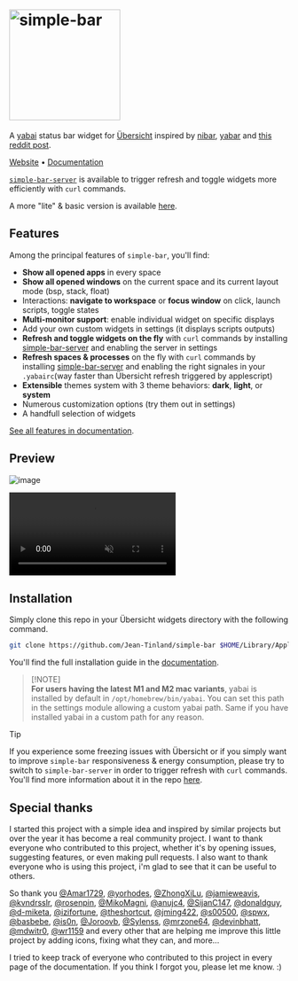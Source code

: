 # <img src="./images/logo-simple-bar.png" width="200" alt="simple-bar" />

A [yabai](https://github.com/koekeishiya/yabai) status bar widget for [Übersicht](https://github.com/felixhageloh/uebersicht) inspired by [nibar](https://github.com/kkga/nibar), [yabar](https://github.com/AlexNaga/yabar) and [this reddit post](https://www.reddit.com/r/unixporn/comments/chwk89/yabai_yabai_and_gruvbox_with_custom_ubersicht_bar/).

[Website](https://www.jeantinland.com/en/toolbox/simple-bar) • [Documentation](https://www.jeantinland.com/en/toolbox/simple-bar/documentation)

[`simple-bar-server`](https://github.com/Jean-Tinland/simple-bar-server) is available to trigger refresh and toggle widgets more efficiently with `curl` commands.

A more "lite" & basic version is available [here](https://github.com/Jean-Tinland/simple-bar-lite).

## Features

Among the principal features of `simple-bar`, you'll find:

- **Show all opened apps** in every space
- **Show all opened windows** on the current space and its current layout mode (bsp, stack, float)
- Interactions: **navigate to workspace** or **focus window** on click, launch scripts, toggle states
- **Multi-monitor support**: enable individual widget on specific displays
- Add your own custom widgets in settings (it displays scripts outputs)
- **Refresh and toggle widgets on the fly** with `curl` commands by installing [simple-bar-server](https://github.com/Jean-Tinland/simple-bar-server) and enabling the server in settings
- **Refresh spaces & processes** on the fly with `curl` commands by installing [simple-bar-server](https://github.com/Jean-Tinland/simple-bar-server#yabai) and enabling the right signales in your `.yabairc`(way faster than Übersicht refresh triggered by applescript)
- **Extensible** themes system with 3 theme behaviors: **dark**, **light**, or **system**
- Numerous customization options (try them out in settings)
- A handfull selection of widgets

[See all features in documentation](https://www.jeantinland.com/en/toolbox/simple-bar/documentation/features/).

## Preview

![image](./images/preview.png)

<video src="https://github.com/Jean-Tinland/simple-bar/assets/43068795/0f988d1b-e21b-4b82-a1dc-4a1c76f580f3" type="video/mp4" muted autoplay loop></video>

## Installation

Simply clone this repo in your Übersicht widgets directory with the following command.

```bash
git clone https://github.com/Jean-Tinland/simple-bar $HOME/Library/Application\ Support/Übersicht/widgets/simple-bar
```

You'll find the full installation guide in the [documentation](https://www.jeantinland.com/en/toolbox/simple-bar/documentation/installation/).

> [!NOTE]\
> **For users having the latest M1 and M2 mac variants**, yabai is installed by default in `/opt/homebrew/bin/yabai`. You can set this path in the settings module allowing a custom yabai path. Same if you have installed yabai in a custom path for any reason.

> [!TIP]
> If you experience some freezing issues with Übersicht or if you simply want to improve `simple-bar` responsiveness & energy consumption, please try to switch to `simple-bar-server` in order to trigger refresh with `curl` commands. You'll find more information about it in the repo [here](https://github.com/Jean-Tinland/simple-bar-server).

## Special thanks

I started this project with a simple idea and inspired by similar projects but over the year it has become a real community project. I want to thank everyone who contributed to this project, whether it's by opening issues, suggesting features, or even making pull requests. I also want to thank everyone who is using this project, i'm glad to see that it can be useful to others.

So thank you [@Amar1729](https://github.com/Amar1729), [@yorhodes](https://github.com/yorhodes), [@ZhongXiLu](https://github.com/ZhongXiLu), [@jamieweavis](https://github.com/jamieweavis), [@kvndrsslr](https://github.com/kvndrsslr), [@rosenpin](https://github.com/rosenpin), [@MikoMagni](https://github.com/MikoMagni), [@anujc4](https://github.com/anujc4), [@SijanC147](https://github.com/SijanC147), [@donaldguy](https://github.com/donaldguy), [@d-miketa](https://github.com/d-miketa), [@izifortune](https://github.com/izifortune), [@theshortcut](https://github.com/theshortcut), [@jming422](https://github.com/jming422), [@s00500](https://github.com/s00500), [@spwx](https://github.com/spwx), [@basbebe](https://github.com/basbebe), [@is0n](https://github.com/is0n), [@Joroovb](https://github.com/Joroovb), [@Sylenss](https://github.com/Sylenss), [@mrzone64](https://github.com/mrzone64), [@devinbhatt](https://github.com/devinbhatt), [@mdwitr0](https://github.com/mdwitr0), [@wr1159](https://github.com/wr1159) and every other that are helping me improve this little project by adding icons, fixing what they can, and more...

I tried to keep track of everyone who contributed to this project in every page of the documentation. If you think I forgot you, please let me know. :)
